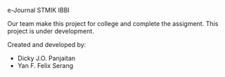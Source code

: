 e-Journal STMIK IBBI

Our team make this project for college and complete the assigment. This project is under development.

Created and developed by:
- Dicky J.O. Panjaitan
- Yan F. Felix Serang